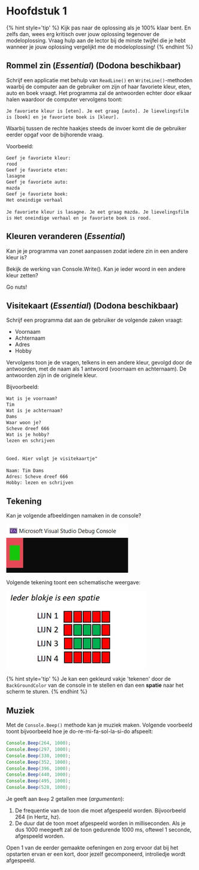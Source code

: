 # Hoofdstuk 1

{% hint style='tip' %}
Kijk pas naar de oplossing als je 100% klaar bent. En zelfs dan, wees erg kritisch over jouw oplossing tegenover de modeloplossing. Vraag hulp aan de lector bij de minste twijfel die je hebt wanneer je jouw oplossing vergelijkt me de modeloplossing! 
{% endhint %}


## Rommel zin (*Essential*) (Dodona beschikbaar)

Schrijf een applicatie met behulp van ``ReadLine()`` en ``WriteLine()``-methoden waarbij de computer aan de gebruiker om zijn of haar favoriete kleur, eten, auto en boek vraagt. Het programma zal de antwoorden echter door elkaar halen waardoor de computer vervolgens toont: 


```text
Je favoriete kleur is [eten]. Je eet graag [auto]. Je lievelingsfilm is [boek] en je favoriete boek is [kleur].
```

Waarbij tussen de rechte haakjes steeds de invoer komt die de gebruiker eerder opgaf voor de bijhorende vraag.

Voorbeeld:
```text
Geef je favoriete kleur:
rood
Geef je favoriete eten:
lasagne
Geef je favoriete auto:
mazda
Geef je favoriete boek:
Het oneindige verhaal

Je favoriete kleur is lasagne. Je eet graag mazda. Je lievelingsfilm is Het oneindige verhaal en je favoriete boek is rood.
```

## Kleuren veranderen (*Essential*)

Kan je je programma van zonet aanpassen zodat iedere zin in een andere kleur is?

Bekijk de werking van Console.Write(). Kan je ieder woord in een andere kleur zetten?

Go nuts!

## Visitekaart (*Essential*) (Dodona beschikbaar)

Schrijf een programma dat aan de gebruiker de volgende zaken vraagt:

* Voornaam
* Achternaam
* Adres
* Hobby

Vervolgens toon je de vragen, telkens in een andere kleur, gevolgd door de antwoorden, met de naam als 1 antwoord (voornaam en achternaam). De antwoorden zijn in de originele kleur.

Bijvoorbeeld:

```text
Wat is je voornaam?
Tim
Wat is je achternaam?
Dams
Waar woon je?
Scheve dreef 666
Wat is je hobby?
lezen en schrijven


Goed. Hier volgt je visitekaartje"

Naam: Tim Dams
Adres: Scheve dreef 666
Hobby: lezen en schrijven
```


## Tekening

Kan je volgende afbeeldingen namaken in de console?

![](../assets/0_intro/exbol.jpg)

Volgende tekening toont een schematische weergave:

![](../assets/1_csharpbasics/kleur.jpg)

{% hint style='tip' %}
Je kan een gekleurd vakje 'tekenen' door de ``BackGroundColor`` van de console in te stellen en dan een **spatie** naar het scherm te sturen.
{% endhint %}

## Muziek

Met de ``Console.Beep()`` methode kan je muziek maken. Volgende voorbeeld toont bijvoorbeeld hoe je do-re-mi-fa-sol-la-si-do afspeelt:

```java
Console.Beep(264, 1000);
Console.Beep(297, 1000);
Console.Beep(330, 1000);
Console.Beep(352, 1000);
Console.Beep(396, 1000);
Console.Beep(440, 1000);
Console.Beep(495, 1000);
Console.Beep(528, 1000);
```

Je geeft aan ``Beep`` 2 getallen mee (*argumenten*):

1. De frequentie van de toon die moet afgespeeld worden. Bijvoorbeeld 264 (in Hertz, hz).
2. De duur dat de toon moet afgespeeld worden in milliseconden. Als je dus 1000 meegeeft zal de toon gedurende 1000 ms, oftewel 1 seconde, afgespeeld worden.

Open 1 van de eerder gemaakte oefeningen en zorg ervoor dat bij het opstarten ervan er een kort, door jezelf gecomponeerd, introliedje wordt afgespeeld.

